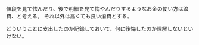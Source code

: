 値段を見て怯んだり、後で明細を見て悔やんだりするようなお金の使い方は浪費、と考える。
それ以外は高くても良い消費とする。

どういうことに支出したのか記録しておいて、何に後悔したのか理解しないといけない。
